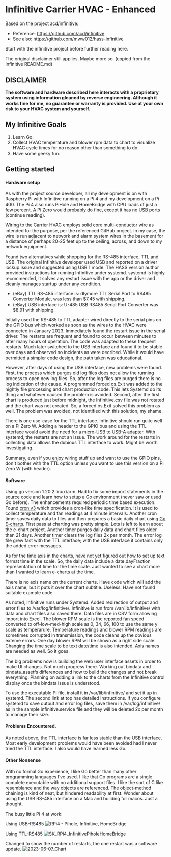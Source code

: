 # Infinitive Carrier HVAC - Enhanced
Based on the project acd/infinitive:

* Reference:	https://github.com/acd/infinitive
* See also:	https://github.com/mww012/hass-infinitive

Start with the infinitive project before further reading here.

The original disclaimer still applies. Maybe more so. (copied from the Infinitive README.md)

## **DISCLAIMER**
**The software and hardware described here interacts with a proprietary system using information gleaned by reverse engineering.  Although it works fine for me, no guarantee or warranty is provided.  Use at your own risk to your HVAC system and yourself.**

## My Infinitive Goals
1. Learn Go.
2. Collect HVAC temperature and blower rpm data to chart to visualize HVAC cycle times for no reason other than something to do.
3. Have some geeky fun.

## Getting started

#### Hardware setup
As with the project source developer, all my development is on with Raspberry Pi with Infinitive running on a Pi 4 and my development on a Pi 400. The Pi 4 also runs PiHole and HomeBridge with CPU loads of just a few percent. A Pi Zero would probably do fine, except it has no USB ports (continue reading).

Wiring to the Carrier HVAC employs solid core multi-conductor wire as intended for the purpose, per the referenced GitHub project. In my case, the wire is run adjacent to network and alarm system wires in the basement for a distance of perhaps 20-25 feet up to the ceiling, across, and down to my network equipment.

Found two alternatives while shopping for the RS-485 interface, TTL and USB. The original Infinitive developer used USB and reported on a driver lockup issue and suggested using USB 1 mode. The HASS version author provided instructions for running Infinitive under systemd. systemd is highly recommended, it solves any restart issue with the app or the driver and cleanly manages startup under any condition.
* (eBay) TTL RS-485 interface is:	dlymore TTL Serial Port to RS485 Converter Module, was less than $7.45 with shipping.
* (eBay) USB interface is:	U-485 USB RS485 Serial Port Converter was $8.91 with shipping.

Initially used the RS-485 to TTL adapter wired directly to the serial pins on the GPIO bus which worked as soon as the wires to the HVAC were connected in January 2023. Immediately found the restart issue in the serial driver. The restarts are frequent and found to occur between minutes to after many hours of operation. The code was adapted to these frequent restarts. Much later switched to the USB interface and found it to be stable over days and observed no incidents as were decribed. While it would have permitted a simpler code design, the path taken was educational.

However, after days of using the USB interface, new problems were found. First, the process which purges old log files does not allow the running process to open new log files. So, after the log files are purged there is no log indication of the cause. A programmed forced os.Exit was added to the nightly file processing and chart production code. This lets Systemd do its thing and whatever caused the problem is avoided.
Second, after the first chart is produced just before midnight, the Infinitive.csv file was not rotated and the chart was not created. So, a forced os.Exit solved this problem as well.
The problem was avoided, not identified with this solution, my shame.

There is one use-case for the TTL interface. Infinitive should run quite well on a Pi Zero W. Adding a header to the GPIO bus and using the TTL interface would avoid the need for a micro-USB to USB-A adapter. With systemd, the restarts are not an issue. The work around for the restarts in collecting data allows the dubious TTL interface to work. Might be worth investigating.

Summary, even if you enjoy wiring stuff up and want to use the GPIO pins, don't bother with the TTL option unless you want to use this version on a Pi Zero W (with header).

#### Software
Using go version 1.20.2 linux/arm. Had to fix some import statements in the source code and learn how to setup a Go environment (never saw or used Go before). The enhancements required periodic time based execution. Found [cron v3](https://github.com/robfig/cron) which provides a cron-like time specification. It is used to collect temperature and fan readings at 4 minute intervals. Another cron timer saves daily data to files and then prepares a basic daily chart using [Go E-charts](https://github.com/go-echarts/go-echarts). First pass at charting was pretty simple. Lots is left to learn about the e-chart project. Another timer purges daily data and chart files older than 21 days. Another timer clears the log files 2x per month.
The error log file grew fast with the TTL interface; with the USB interface it contains only the added error messages.

As for the time axis in the charts, have not yet figured out how to set up text format time in the scale. So, the daily data include a date.dayFraction representation of time for the time scale. Just wanted to see a chart more than I wanted to learn e-charts at the time.

There is no axis name on the current charts. Have code which will add the axis name, but it puts it over the chart subtitle. Useless. Have not found suitable example code.

As noted, Infinitive runs under Systemd. Added redirection of output and error files to /var/log/infinitive/. Infinitive is run from /var/lib/infinitive/ with data and chart files also saved there. Data files are in CSV form allowing import into Excel.
The blower RPM scale is the reported fan speed converted to off-low-med-high scale as 0, 34, 66, 100 to use the same y scale as temperarure. Temperature readings and blower RPM readings are sometimes corrupted in transmission, the code cleans up the obvious exteme errors. One day blower RPM will be shown as a right side scale. Changing the time scale to be text date/time is also intended. Axis names are needed as well. So it goes.

The big problems now is building the web user interface assets in order to make UI changes. Not much progress there. Working out bindata and bindata_assetfs differences and how to build the changes and not break everything. Planning on adding a link to the charts from the Infinitive control display once the bindata issue is understood.

To use the executable Pi file, install it in /var/lib/infinitive/ and set it up in systemd. The second link at top has detailed instructions. If you configure systemd to save output and error log files, save them in /var/log/infinitive/ as in the sample infinitive.service file and they will be deleted 2x per month to manage their size.

#### Problems Encountered.
As noted above, the TTL interface is far less stable than the USB interface. Most early development problems would have been avoided had I never tried the TTL interface. I also would have learned less Go.

#### Other Nonsense
With no formal Go experience, I like Go better than many other programming languages I’ve used. I like that Go programs are a single complete executable with no additional support files. I like the sort of C like resemblance and the way objects are referenced. The object-method chaining is kind of neat, but hindered readability at first. Wonder about using the USB RS-485 interface on a Mac and building for macos. Just a thought.

The busy little Pi 4 at work:

Using USB-RS485
![RPi4 - Pihole, Infinitive, HomeBridge](https://github.com/skutoroff/Infinitive-Carrier-HVAC-Enhanced/assets/7796742/815b2c45-3293-4887-b96b-e94e5250f19e)

Using TTL-RS485
![SK_RPi4_InfinitivePiholeHomeBridge](https://github.com/skutoroff/Infinitive-Carrier-HVAC-Enhanced/assets/7796742/19ddfaa0-1728-4202-bb1f-d3513628fa46)

Changed to show the number of restarts, the one restart was a software update.
![2023-06-07_Chart](https://github.com/skutoroff/Infinitive-Carrier-HVAC-Enhanced/assets/7796742/988c611f-15f8-4f63-83ff-301a5c5c855a)
